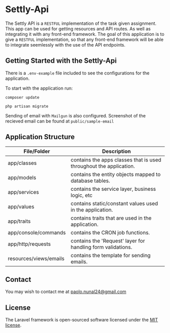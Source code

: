 
# Settly-Api
The Settly API is a `RESTFUL` implementation of the task given assignment. This app can be used
for getting resources and API routes. As well as integrating it with any front-end framework.
The goal of this application is to give a `RESTFUL` implementation, so that any front-end
framework will be able to integrate seemlessly with the use of the API endpoints.

## Getting Started with the Settly-Api

There is a `.env-example` file included to see the configurations for the application.

To start with the application run:

`composer update`

`php artisan migrate`

Sending of email with `Mailgun` is also configured.
Screenshot of the recieved email can be found at `public/sample-email`
## Application Structure

| File/Folder |  Description|
|--|--|
| app/classes| contains the apps classes that is used throughout the application.|
| app/models| contains the entity objects mapped to database tables. |
| app/services| contains the service layer, business logic, etc|
| app/values| contains static/constant values used in the application.|
| app/traits| contains traits that are used in the application.|
| app/console/commands| contains the CRON job functions.|
| app/http/requests| contains the 'Request' layer for handling form validations.|
| resources/views/emails| contains the template for sending emails.|


## Contact
You may wish to contact me at paolo.nunal24@gmail.com

## License
The Laravel framework is open-sourced software licensed under the [MIT license](https://opensource.org/licenses/MIT).
